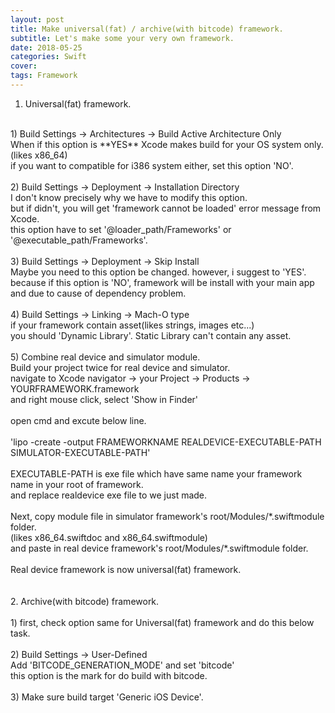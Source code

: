 ```yaml
---
layout: post
title: Make universal(fat) / archive(with bitcode) framework.
subtitle: Let's make some your very own framework.
date: 2018-05-25
categories: Swift
cover:
tags: Framework
---
```


1. Universal(fat) framework.<br>
<br>
1) Build Settings -> Architectures -> Build Active Architecture Only<br>
When if this option is **YES** Xcode makes build for your OS system only. (likes x86_64)<br>
if you want to compatible for i386 system either, set this option 'NO'.<br>
<br>
2) Build Settings -> Deployment -> Installation Directory<br>
I don't know precisely why we have to modify this option.<br>
but if didn't, you will get 'framework cannot be loaded' error message from Xcode.<br>
this option have to set '@loader_path/Frameworks' or '@executable_path/Frameworks'.<br>
<br>
3) Build Settings -> Deployment -> Skip Install<br>
Maybe you need to this option be changed. however, i suggest to 'YES'.<br>
because if this option is 'NO', framework will be install with your main app<br>
and due to cause of dependency problem.<br>
<br>
4) Build Settings -> Linking -> Mach-O type<br>
if your framework contain asset(likes strings, images etc...)<br>
you should 'Dynamic Library'. Static Library can't contain any asset.<br>
<br>
5) Combine real device and simulator module.<br>
Build your project twice for real device and simulator.<br>
navigate to Xcode navigator -> your Project -> Products -> YOURFRAMEWORK.framework<br>
and right mouse click, select 'Show in Finder'<br>
<br>
open cmd and excute below line.<br>
<br>
'lipo -create -output FRAMEWORKNAME REALDEVICE-EXECUTABLE-PATH SIMULATOR-EXECUTABLE-PATH'<br>
<br>
EXECUTABLE-PATH is exe file which have same name your framework name in your root of framework.<br>
and replace realdevice exe file to we just made.<br>
<br>
Next, copy module file in simulator framework's root/Modules/*.swiftmodule folder.<br>
(likes x86_64.swiftdoc and x86_64.swiftmodule)<br>
and paste in real device framework's root/Modules/*.swiftmodule folder.<br>
<br>
Real device framework is now universal(fat) framework.<br>
<br>
<br>
2. Archive(with bitcode) framework.<br>
<br>
1) first, check option same for Universal(fat) framework and do this below task.<br>
<br>
2) Build Settings -> User-Defined<br>
Add 'BITCODE_GENERATION_MODE' and set 'bitcode'<br>
this option is the mark for do build with bitcode.<br>
<br>
3) Make sure build target 'Generic iOS Device'.<br>

